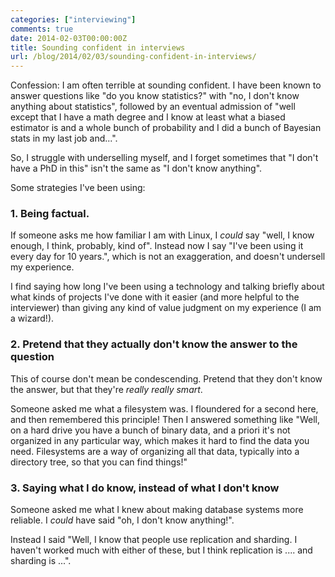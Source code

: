 ```yaml
---
categories: ["interviewing"]
comments: true
date: 2014-02-03T00:00:00Z
title: Sounding confident in interviews
url: /blog/2014/02/03/sounding-confident-in-interviews/
---
```


Confession: I am often terrible at sounding confident. I have been
known to answer questions like "do you know statistics?" with "no, I
don't know anything about statistics", followed by an eventual
admission of "well except that I have a math degree and I know at
least what a biased estimator is and a whole bunch of probability and
I did a bunch of Bayesian stats in my last job and...".

So, I struggle with underselling myself, and I forget sometimes that
"I don't have a PhD in this" isn't the same as "I don't know
anything".

Some strategies I've been using:

<!--more-->

### 1. Being factual.

If someone asks me how familiar I am with Linux, I *could* say "well,
I know enough, I think, probably, kind of". Instead now I say "I've
been using it every day for 10 years.", which is not an exaggeration,
and doesn't undersell my experience.

I find saying how long I've been using a technology and talking
briefly about what kinds of projects I've done with it easier (and
more helpful to the interviewer) than giving any kind of value
judgment on my experience (I am a wizard!).

### 2. Pretend that they actually don't know the answer to the question

This of course don't mean be condescending. Pretend that they don't
know the answer, but that they're *really really smart*.

Someone asked me what a filesystem was. I floundered for a second
here, and then remembered this principle! Then I answered something
like "Well, on a hard drive you have a bunch of binary data, and a
priori it's not organized in any particular way, which makes it hard
to find the data you need. Filesystems are a way of organizing all
that data, typically into a directory tree, so that you can find
things!"

### 3. Saying what I do know, instead of what I don't know

Someone asked me what I knew about making database systems more
reliable. I *could* have said "oh, I don't know anything!".

Instead I said "Well, I know that people use replication and sharding.
I haven't worked much with either of these, but I think replication is
.... and sharding is ...".

